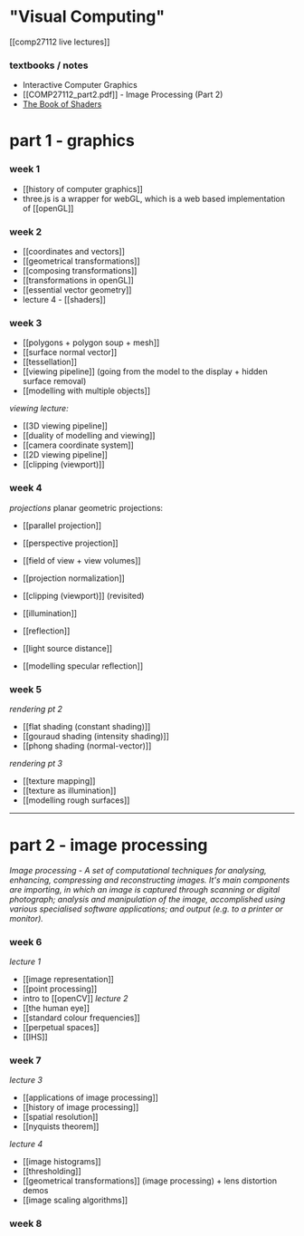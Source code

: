 # "Visual Computing"

[[comp27112 live lectures]]

### textbooks / notes
-  Interactive Computer Graphics
- [[COMP27112_part2.pdf]] - Image Processing (Part 2)
- [The Book of Shaders](https://thebookofshaders.com/)

# part 1 - graphics
### week 1
- [[history of computer graphics]]
- three.js is a wrapper for webGL, which is a web based implementation of [[openGL]]

### week 2
- [[coordinates and vectors]]
- [[geometrical transformations]]
- [[composing transformations]]
- [[transformations in openGL]]
- [[essential vector geometry]]
- lecture 4 - [[shaders]]

### week 3
- [[polygons + polygon soup + mesh]]
- [[surface normal vector]]
- [[tessellation]]
- [[viewing pipeline]] (going from the model to the display + hidden surface removal)
- [[modelling with multiple objects]]

*viewing lecture:*
- [[3D viewing pipeline]]
- [[duality of modelling and viewing]]
- [[camera coordinate system]]
- [[2D viewing pipeline]]
- [[clipping (viewport)]]

### week 4
*projections*
planar geometric projections:
- [[parallel projection]]
- [[perspective projection]]

- [[field of view + view volumes]]
- [[projection normalization]]
- [[clipping (viewport)]] (revisited)

- [[illumination]]
- [[reflection]]
- [[light source distance]]
- [[modelling specular reflection]]


### week 5 
*rendering pt 2*
- [[flat shading (constant shading)]]
- [[gouraud shading (intensity shading)]]
- [[phong shading (normal-vector)]]

*rendering pt 3*
- [[texture mapping]]
- [[texture as illumination]]
- [[modelling rough surfaces]]

***

# part 2 - image processing
*Image processing - A set of computational techniques for analysing, enhancing, compressing and reconstructing images. It's main components are importing, in which an image is captured through scanning or digital photograph; analysis and manipulation of the image, accomplished using various specialised software applications; and output (e.g. to a printer or monitor).*

### week 6
*lecture 1*
- [[image representation]]
- [[point processing]]
- intro to [[openCV]]
*lecture 2*
- [[the human eye]]
- [[standard colour frequencies]]
- [[perpetual spaces]]
- [[IHS]]

### week 7
*lecture 3*
- [[applications of image processing]]
- [[history of image processing]]
- [[spatial resolution]]
- [[nyquists theorem]]

*lecture 4*
- [[image histograms]]
- [[thresholding]]
- [[geometrical transformations]] (image processing) + lens distortion demos
- [[image scaling algorithms]]

### week 8